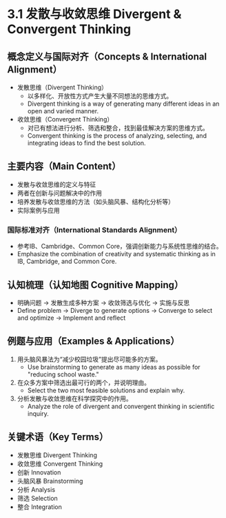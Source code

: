 # 3.1 发散与收敛思维 Divergent & Convergent Thinking

## 概念定义与国际对齐（Concepts & International Alignment）

- 发散思维（Divergent Thinking）
  - 以多样化、开放性方式产生大量不同想法的思维方式。
  - Divergent thinking is a way of generating many different ideas in an open and varied manner.
- 收敛思维（Convergent Thinking）
  - 对已有想法进行分析、筛选和整合，找到最佳解决方案的思维方式。
  - Convergent thinking is the process of analyzing, selecting, and integrating ideas to find the best solution.

## 主要内容（Main Content）

- 发散与收敛思维的定义与特征
- 两者在创新与问题解决中的作用
- 培养发散与收敛思维的方法（如头脑风暴、结构化分析等）
- 实际案例与应用

### 国际标准对齐（International Standards Alignment）

- 参考IB、Cambridge、Common Core，强调创新能力与系统性思维的结合。
- Emphasize the combination of creativity and systematic thinking as in IB, Cambridge, and Common Core.

## 认知梳理（认知地图 Cognitive Mapping）

- 明确问题 → 发散生成多种方案 → 收敛筛选与优化 → 实施与反思
- Define problem → Diverge to generate options → Converge to select and optimize → Implement and reflect

## 例题与应用（Examples & Applications）

1. 用头脑风暴法为“减少校园垃圾”提出尽可能多的方案。
   - Use brainstorming to generate as many ideas as possible for "reducing school waste."
2. 在众多方案中筛选出最可行的两个，并说明理由。
   - Select the two most feasible solutions and explain why.
3. 分析发散与收敛思维在科学探究中的作用。
   - Analyze the role of divergent and convergent thinking in scientific inquiry.

## 关键术语（Key Terms）

- 发散思维 Divergent Thinking
- 收敛思维 Convergent Thinking
- 创新 Innovation
- 头脑风暴 Brainstorming
- 分析 Analysis
- 筛选 Selection
- 整合 Integration
